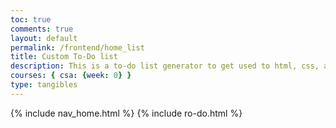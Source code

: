 ```yaml
---
toc: true
comments: true
layout: default
permalink: /frontend/home_list
title: Custom To-Do list
description: This is a to-do list generator to get used to html, css, and js
courses: { csa: {week: 0} }
type: tangibles
---
```

{% include nav_home.html %}
{% include ro-do.html %}